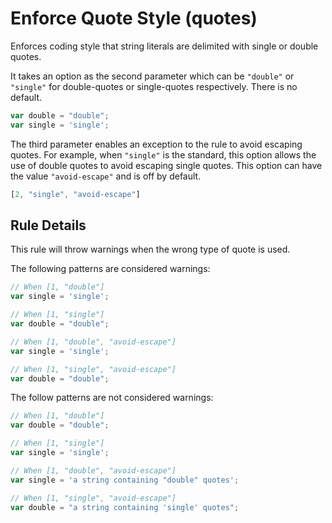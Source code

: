 # Enforce Quote Style (quotes)

Enforces coding style that string literals are delimited with single or double quotes.

It takes an option as the second parameter which can be `"double"` or `"single"` for double-quotes or single-quotes respectively. There is no default.

```js
var double = "double";
var single = 'single';
```

The third parameter enables an exception to the rule to avoid escaping quotes. For example, when `"single"` is the standard, this option allows the use of double quotes to avoid escaping single quotes. This option can have the value `"avoid-escape"` and is off by default.

```js
[2, "single", "avoid-escape"]
```

## Rule Details

This rule will throw warnings when the wrong type of quote is used.

The following patterns are considered warnings:

```js
// When [1, "double"]
var single = 'single';

// When [1, "single"]
var double = "double";

// When [1, "double", "avoid-escape"]
var single = 'single';

// When [1, "single", "avoid-escape"]
var double = "double";
```

The follow patterns are not considered warnings:

```js
// When [1, "double"]
var double = "double";

// When [1, "single"]
var single = 'single';

// When [1, "double", "avoid-escape"]
var single = 'a string containing "double" quotes';

// When [1, "single", "avoid-escape"]
var double = "a string containing 'single' quotes";
```
